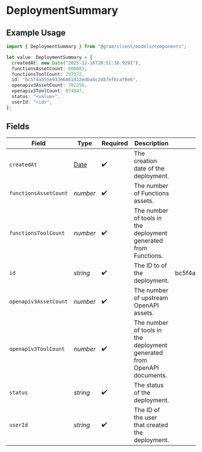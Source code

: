 # DeploymentSummary

## Example Usage

```typescript
import { DeploymentSummary } from "@gram/client/models/components";

let value: DeploymentSummary = {
  createdAt: new Date("2025-12-16T20:51:38.929Z"),
  functionsAssetCount: 600883,
  functionsToolCount: 297572,
  id: "bc5f4a555e933e6861d12edba4c2d87ef6caf8e6",
  openapiv3AssetCount: 782256,
  openapiv3ToolCount: 874847,
  status: "<value>",
  userId: "<id>",
};
```

## Fields

| Field                                                                                         | Type                                                                                          | Required                                                                                      | Description                                                                                   | Example                                                                                       |
| --------------------------------------------------------------------------------------------- | --------------------------------------------------------------------------------------------- | --------------------------------------------------------------------------------------------- | --------------------------------------------------------------------------------------------- | --------------------------------------------------------------------------------------------- |
| `createdAt`                                                                                   | [Date](https://developer.mozilla.org/en-US/docs/Web/JavaScript/Reference/Global_Objects/Date) | :heavy_check_mark:                                                                            | The creation date of the deployment.                                                          |                                                                                               |
| `functionsAssetCount`                                                                         | *number*                                                                                      | :heavy_check_mark:                                                                            | The number of Functions assets.                                                               |                                                                                               |
| `functionsToolCount`                                                                          | *number*                                                                                      | :heavy_check_mark:                                                                            | The number of tools in the deployment generated from Functions.                               |                                                                                               |
| `id`                                                                                          | *string*                                                                                      | :heavy_check_mark:                                                                            | The ID to of the deployment.                                                                  | bc5f4a555e933e6861d12edba4c2d87ef6caf8e6                                                      |
| `openapiv3AssetCount`                                                                         | *number*                                                                                      | :heavy_check_mark:                                                                            | The number of upstream OpenAPI assets.                                                        |                                                                                               |
| `openapiv3ToolCount`                                                                          | *number*                                                                                      | :heavy_check_mark:                                                                            | The number of tools in the deployment generated from OpenAPI documents.                       |                                                                                               |
| `status`                                                                                      | *string*                                                                                      | :heavy_check_mark:                                                                            | The status of the deployment.                                                                 |                                                                                               |
| `userId`                                                                                      | *string*                                                                                      | :heavy_check_mark:                                                                            | The ID of the user that created the deployment.                                               |                                                                                               |